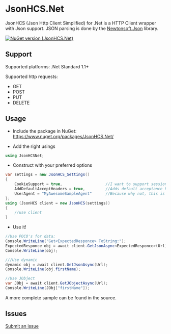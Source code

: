 # JsonHCS.Net
JsonHCS (Json Http Client Simplified) for .Net is a HTTP Client wrapper with Json support.
JSON parsing is done by the [Newtonsoft.Json](https://www.nuget.org/packages/Newtonsoft.Json/11.0.1-beta3) library.

[![NuGet version (JsonHCS.Net)](https://img.shields.io/nuget/v/JsonHCS.Net.svg)](https://www.nuget.org/packages/JsonHCS.Net/)

## Support

Supported platforms: .Net Standard 1.1+

Supported http requests:
- GET
- POST
- PUT
- DELETE

## Usage

- Include the package in NuGet: https://www.nuget.org/packages/JsonHCS.Net/

- Add the right usings

```cs
using JsonHCSNet;
```

- Construct with your preferred options

```cs
var settings = new JsonHCS_Settings()
{
    CookieSupport = true,                   //I want to support sessions and thus cookies
    AddDefaultAcceptHeaders = true,         //Adds default acceptance headers for json types
    UserAgent = "MyAwesomeSampleAgent"      //Because why not, this is usually ignored anyways
};
using (JsonHCS client = new JsonHCS(settings))
{
    //use client
}
```

- Use it!

```cs
//Use POCO's for data:
Console.WriteLine("Get<ExpectedResponce> ToString:");
ExpectedResponce obj = await client.GetJsonAsync<ExpectedResponce>(Url); //Gets json from url and parses as the ExpectedResponce class or returns null if responce not successful
Console.WriteLine(obj);

///Use dynamic
dynamic obj = await client.GetJsonAsync(Url);
Console.WriteLine(obj.firstName);

//Use JObject
var JObj = await client.GetJObjectAsync(Url);
Console.WriteLine(JObj["firstName"]);
```

A more complete sample can be found in the source.

## Issues

[Submit an issue](https://github.com/Levi--G/JsonHCS.Net/issues)